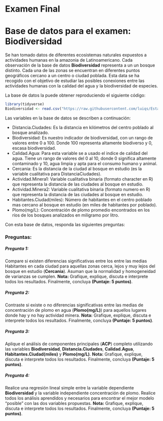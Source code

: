 Examen Final
================

# Base de datos para el examen: Biodiversidad

Se han tomado datos de diferentes ecosistemas naturales expuestos a
actividades humanas en la amazonia de Latinoamericano. Cada observación
de la base de datos **Biodiversidad** representa a un un bosque
distinto. Cada una de las zonas se encuentran en diferentes puntos
geográficos cercano a un centro o ciudad poblada. Esta data se ha
recogido con el objetivo de estudiar las posibles conexiones entre las
actividades humanas con la calidad del agua y la biodiversidad de
especies.

La base de datos la puede obtener reproduciendo el siguiente código:

``` r
library(tidyverse)
Biodiversidad <- read.csv("https://raw.githubusercontent.com/luiqs/Estadistica-Aplicada/main/PDB/Biodiversidad.csv")
```

Las variables en la base de datos se describen a continuación:

-   Distancia.Ciudades: Es la distancia en kilómetros del centro poblado
    al bosque analizado.
-   Biodiversidad: Es nuestro indicador de biodiversidad, con un rango
    de valores entre 0 a 100. Donde 100 representa altamente biodiverso
    y 0, escasa biodiversidad.
-   Calidad.Agua: Para esta variable se a usado el indice de calidad del
    agua. Tiene un rango de valores del 0 al 10, donde 0 significa
    altamente contaminado y 10, agua limpia y apta para el consumo
    humano y animal.
-   Cercania: Es la distancia de la ciudad al bosque en estudio (es la
    variable cualitativa para DistanciaCiudades).
-   Actividad.Minera1: Variable cualitativa binaria (formato character
    en R) que representa la distancia de las ciudades al bosque en
    estudio.
-   Actividad.Minera2: Variable cualitativa binaria (formato numero
    en R) que representa la distancia de las ciudades al bosque en
    estudio.
-   Habitantes.Ciudad(miles): Número de habitantes en el centro poblado
    mas cercano al bosque en estudio (en miles de habitantes por
    poblado).
-   Plomo(mg/L): Concentración de plomo promedio encontrados en los ríos
    de los bosques analizados en miligramo por litro.

Con esta base de datos, responda las siguientes preguntas:

### Preguntas:

##### Pregunta 1:

Compare si existen diferencias significativas entre los entre las medias
Habitantes en cada ciudad para aquellas zonas cerca, lejos y muy lejos
del bosque en estudio (**Cercania**). Asuman que la normalidad y
homogeneidad de varianzas se cumplen. **Nota:** Grafique, explique,
discuta e interprete todos los resultados. Finalmente, concluya
**(Puntaje: 5 puntos)**.

##### Pregunta 2:

Contraste si existe o no diferencias significativas entre las medias de
concentración de plomo en agua (**Plomo(mg/L)**) para aquellos lugares
donde hay y no hay actividad minera. **Nota:** Grafique, explique,
discuta e interprete todos los resultados. Finalmente, concluya
**(Puntaje: 5 puntos)**.

##### Pregunta 3:

Aplique el análisis de componentes principales (**ACP**) completo
utilizando las variables **Biodiversidad**, **Distancia.Ciudades**,
**Calidad.Agua**, **Habitantes.Ciudad(miles)** y **Plomo(mg/L)**.
**Nota:** Grafique, explique, discuta e interprete todos los resultados.
Finalmente, concluya **(Puntaje: 5 puntos)**.

##### Pregunta 4:

Realice una regresión lineal simple entre la variable dependiente
**Biodiversidad** y la variable independiente concentración de plomo.
Realice todos los análisis aprendidos y necesarios para encontrar el
mejor modelo “posible” con las dos variables propuestas. **Nota:**
Grafique, explique, discuta e interprete todos los resultados.
Finalmente, concluya **(Puntaje: 5 puntos)**.
